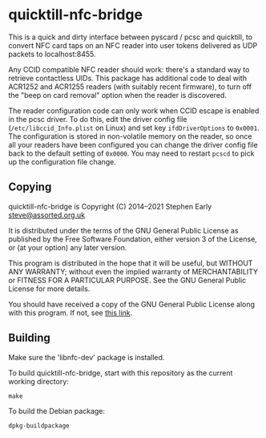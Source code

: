 quicktill-nfc-bridge
====================

This is a quick and dirty interface between pyscard / pcsc and
quicktill, to convert NFC card taps on an NFC reader into user tokens
delivered as UDP packets to localhost:8455.

Any CCID compatible NFC reader should work: there's a standard way to
retrieve contactless UIDs.  This package has additional code to deal
with ACR1252 and ACR1255 readers (with suitably recent firmware), to
turn off the "beep on card removal" option when the reader is
discovered.

The reader configuration code can only work when CCID escape is
enabled in the pcsc driver. To do this, edit the driver config file
(`/etc/libccid_Info.plist` on Linux) and set key `ifdDriverOptions` to
`0x0001`.  The configuration is stored in non-volatile memory on the
reader, so once all your readers have been configured you can change
the driver config file back to the default setting of `0x0000`. You
may need to restart `pcscd` to pick up the configuration file change.

Copying
-------

quicktill-nfc-bridge is Copyright (C) 2014–2021 Stephen Early <steve@assorted.org.uk>

It is distributed under the terms of the GNU General Public License
as published by the Free Software Foundation, either version 3
of the License, or (at your option) any later version.

This program is distributed in the hope that it will be useful, but
WITHOUT ANY WARRANTY; without even the implied warranty of
MERCHANTABILITY or FITNESS FOR A PARTICULAR PURPOSE.  See the GNU
General Public License for more details.

You should have received a copy of the GNU General Public License
along with this program.  If not, see [this
link](http://www.gnu.org/licenses/).

Building
--------

Make sure the 'libnfc-dev' package is installed.

To build quicktill-nfc-bridge, start with this repository as the
current working directory:

    make

To build the Debian package:

    dpkg-buildpackage
